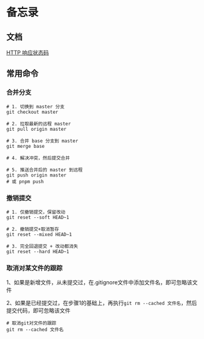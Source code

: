 # 备忘录

## 文档

[HTTP 响应状态码](https://developer.mozilla.org/zh-CN/docs/Web/HTTP/Reference/Status)

## 常用命令

### 合并分支

```shell
# 1. 切换到 master 分支
git checkout master

# 2. 拉取最新的远程 master
git pull origin master

# 3. 合并 base 分支到 master
git merge base

# 4. 解决冲突，然后提交合并

# 5. 推送合并后的 master 到远程
git push origin master
# 或 pnpm push
```

### 撤销提交

```shell
# 1. 仅撤销提交，保留改动
git reset --soft HEAD~1

# 2. 撤销提交+取消暂存
git reset --mixed HEAD~1

# 3. 完全回退提交 + 改动都消失
git reset --hard HEAD~1
```

### 取消对某文件的跟踪

1、如果是新增文件，从未提交过，在.gitignore文件中添加文件名，即可忽略该文件

2、如果是已经提交过，在步骤1的基础上，再执行`git rm --cached 文件名`，然后提交代码，即可忽略该文件

```shell
# 取消git对文件的跟踪
git rm --cached 文件名
```
